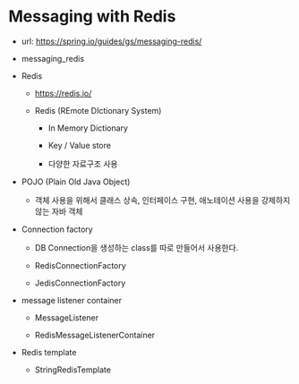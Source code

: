 # Messaging with Redis

- url: <https://spring.io/guides/gs/messaging-redis/>

- messaging_redis

- Redis

  - <https://redis.io/>

  - Redis (REmote DIctionary System)

    - In Memory Dictionary

    - Key / Value store

    - 다양한 자료구조 사용

- POJO (Plain Old Java Object)

  - 객체 사용을 위해서 클래스 상속, 인터페이스 구현, 애노테이션 사용을 강제하지 않는 자바 객체

- Connection factory

  - DB Connection을 생성하는 class를 따로 만들어서 사용한다.

  - RedisConnectionFactory

  - JedisConnectionFactory

- message listener container

  - MessageListener
  
  - RedisMessageListenerContainer

- Redis template

  - StringRedisTemplate
